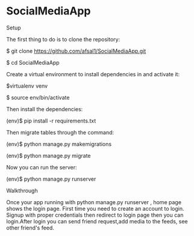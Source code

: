 # SocialMediaApp

Setup

The first thing to do is to clone the repository:

$ git clone https://github.com/afsal1/SocialMediaApp.git

$ cd SocialMediaApp

Create a virtual environment to install dependencies in and activate it:

$virtualenv venv

$ source env/bin/activate

Then install the dependencies:

(env)$ pip install -r requirements.txt

Then migrate tables through the command:

(env)$ python manage.py makemigrations

(env)$ python manage.py migrate

Now you can run the server:

(env)$ python manage.py runserver



Walkthrough

Once your app running with python manage.py runserver , home page shows the login page. First time you need to create an account to login.
Signup with proper credentials then redirect to login page then you can login.After login you can send friend request,add media to the feeds, 
see other friend's feed.
